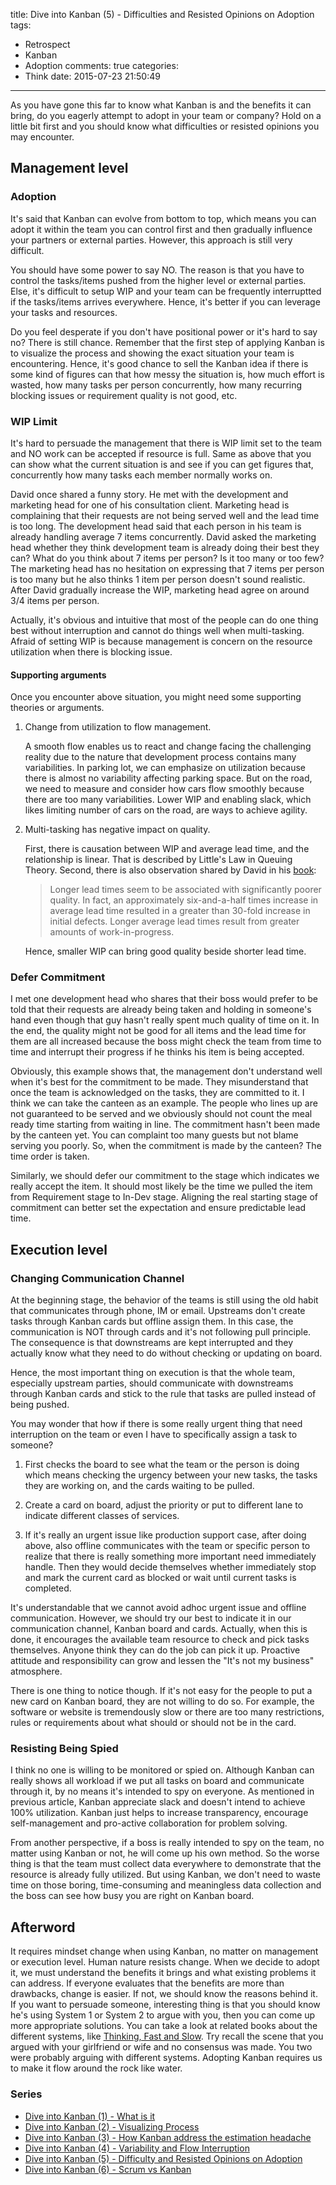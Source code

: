 title: Dive into Kanban (5) - Difficulties and Resisted Opinions on Adoption
tags:
  - Retrospect
  - Kanban
  - Adoption
comments: true
categories:
  - Think
date: 2015-07-23 21:50:49
---

[book]: http://www.amazon.com/Kanban-Successful-Evolutionary-Technology-Business/dp/0984521402

As you have gone this far to know what Kanban is and the benefits it can bring, do you eagerly attempt to adopt in your team or company?  Hold on a little bit first and you should know what difficulties or resisted opinions you may encounter.  

## Management level

### Adoption

It's said that Kanban can evolve from bottom to top, which means you can adopt it within the team you can control first and then gradually influence your partners or external parties.  However, this approach is still very difficult.  

You should have some power to say NO.  The reason is that you have to control the tasks/items pushed from the higher level or external parties.  Else, it's difficult to setup WIP and your team can be frequently interruptted if the tasks/items arrives everywhere.  Hence, it's better if you can leverage your tasks and resources.  

Do you feel desperate if you don't have positional power or it's hard to say no?  There is still chance.  Remember that the first step of applying Kanban is to visualize the process and showing the exact situation your team is encountering.  Hence, it's good chance to sell the Kanban idea if there is some kind of figures can that how messy the situation is, how much effort is wasted, how many tasks per person concurrently, how many recurring blocking issues or requirement quality is not good, etc.  

### WIP Limit

It's hard to persuade the management that there is WIP limit set to the team and NO work can be accepted if resource is full.  Same as above that you can show what the current situation is and see if you can get figures that, concurrently how many tasks each member normally works on.  

David once shared a funny story.  He met with the development and marketing head for one of his consultation client.  Marketing head is complaining that their requests are not being served well and the lead time is too long.  The development head said that each person in his team is already handling average 7 items concurrently.  David asked the marketing head whether they think development team is already doing their best they can?  What do you think about 7 items per person?  Is it too many or too few?  The marketing head has no hesitation on expressing that 7 items per person is too many but he also thinks 1 item per person doesn't sound realistic.  After David gradually increase the WIP, marketing head agree on around 3/4 items per person.  

Actually, it's obvious and intuitive that most of the people can do one thing best without interruption and cannot do things well when multi-tasking.  Afraid of setting WIP is because management is concern on the resource utilization when there is blocking issue.  


#### Supporting arguments

Once you encounter above situation, you might need some supporting theories or arguments.  

1. Change from utilization to flow management.  

    A smooth flow enables us to react and change facing the challenging reality due to the nature that development process contains many variabilities.  In parking lot, we can emphasize on utilization because there is almost no variability affecting parking space.  But on the road, we need to measure and consider how cars flow smoothly because there are too many variabilities.  Lower WIP and enabling slack, which likes limiting number of cars on the road, are ways to achieve agility.  

2. Multi-tasking has negative impact on quality.  

    First, there is causation between WIP and average lead time, and the relationship is linear.  That is described by Little's Law in Queuing Theory.  Second, there is also observation shared by David in his [book][]:  

    >Longer lead times seem to be associated with significantly poorer quality. In fact, an approximately six-and-a-half times increase in average lead time resulted in a greater than 30-fold increase in initial defects. Longer average lead times result from greater amounts of work-in-progress.

    Hence, smaller WIP can bring good quality beside shorter lead time.  


### Defer Commitment

I met one development head who shares that their boss would prefer to be told that their requests are already being taken and holding in someone's hand even though that guy hasn't really spent much quality of time on it.  In the end, the quality might not be good for all items and the lead time for them are all increased because the boss might check the team from time to time and interrupt their progress if he thinks his item is being accepted.  

Obviously, this example shows that, the management don't understand well when it's best for the commitment to be made.  They misunderstand that once the team is acknowledged on the tasks, they are committed to it.  I think we can take the canteen as an example.  The people who lines up are not guaranteed to be served and we obviously should not count the meal ready time starting from waiting in line.  The commitment hasn't been made by the canteen yet.  You can complaint too many guests but not blame serving you poorly.  So, when the commitment is made by the canteen?  The time order is taken.  

Similarly, we should defer our commitment to the stage which indicates we really accept the item.  It should most likely be the time we pulled the item from Requirement stage to In-Dev stage.  Aligning the real starting stage of commitment can better set the expectation and ensure predictable lead time.  


## Execution level

### Changing Communication Channel

At the beginning stage, the behavior of the teams is still using the old habit that communicates through phone, IM or email.  Upstreams don't create tasks through Kanban cards but offline assign them.  In this case, the communication is NOT through cards and it's not following pull principle.  The consequence is that downstreams are kept interrupted and they actually know what they need to do without checking or updating on board.  

Hence, the most important thing on execution is that the whole team, especially upstream parties, should communicate with downstreams through Kanban cards and stick to the rule that tasks are pulled instead of being pushed.  

You may wonder that how if there is some really urgent thing that need interruption on the team or even I have to specifically assign a task to someone?  

1. First checks the board to see what the team or the person is doing which means checking the urgency between your new tasks, the tasks they are working on, and the cards waiting to be pulled.  

2. Create a card on board, adjust the priority or put to different lane to indicate different classes of services.  

3. If it's really an urgent issue like production support case, after doing above, also offline communicates with the team or specific person to realize that there is really something more important need immediately handle.  Then they would decide themselves whether immediately stop and mark the current card as blocked or wait until current tasks is completed.  

It's understandable that we cannot avoid adhoc urgent issue and offline communication.  However, we should try our best to indicate it in our communication channel, Kanban board and cards.  Actually, when this is done, it encourages the available team resource to check and pick tasks themselves.  Anyone think they can do the job can pick it up.  Proactive attitude and responsibility can grow and lessen the "It's not my business" atmosphere.  

There is one thing to notice though.  If it's not easy for the people to put a new card on Kanban board, they are not willing to do so.  For example, the software or website is tremendously slow or there are too many restrictions, rules or requirements about what should or should not be in the card.  


### Resisting Being Spied

I think no one is willing to be monitored or spied on.  Although Kanban can really shows all workload if we put all tasks on board and communicate through it, by no means it's intended to spy on everyone.  As mentioned in previous article, Kanban appreciate slack and doesn't intend to achieve 100% utilization.  Kanban just helps to increase transparency, encourage self-management and pro-active collaboration for problem solving.  

From another perspective, if a boss is really intended to spy on the team, no matter using Kanban or not, he will come up his own method.  So the worse thing is that the team must collect data everywhere to demonstrate that the resource is already fully utilized.  But using Kanban, we don't need to waste time on those boring, time-consuming and meaningless data collection and the boss can see how busy you are right on Kanban board.  


## Afterword  

[Thinking, Fast and Slow]: http://www.amazon.com/Thinking-Fast-Slow-Daniel-Kahneman/dp/0374533555

It requires mindset change when using Kanban, no matter on management or execution level.  Human nature resists change.  When we decide to adopt it, we must understand the benefits it brings and what existing problems it can address.  If everyone evaluates that the benefits are more than drawbacks, change is easier.  If not, we should know the reasons behind it.  If you want to persuade someone, interesting thing is that you should know he's using System 1 or System 2 to argue with you, then you can come up more appropriate solutions.  You can take a look at related books about the different systems, like [Thinking, Fast and Slow][].  Try recall the scene that you argued with your girlfriend or wife and no consensus was made.  You two were probably arguing with different systems.  Adopting Kanban requires us to make it flow around the rock like water.  


### Series
[Dive into Kanban (1) - What is it]: http://www.thinkingincrowd.me/2015/05/20/Dive-into-Kanban-1-What-is-it/
[Dive into Kanban (2) - Visualizing Process]: http://www.thinkingincrowd.me/2015/05/30/Dive-into-Kanban-2-Visualizing-Process/
[Dive into Kanban (3) - How Kanban address the estimation headache]: http://www.thinkingincrowd.me/2015/05/31/Dive-into-Kanban-3-How-Kanban-address-the-estimation-headache/
[Dive into Kanban (4) - Variability and Flow Interruption]: http://www.thinkingincrowd.me/2015/06/05/Dive-into-Kanban-4-Variability-and-Flow-Interruption/
[Dive into Kanban (5) - Difficulty and Resisted Opinions on Adoption]: http://www.thinkingincrowd.me/2015/07/23/Dive-into-Kanban-5-Difficulty-and-Resisted-Opinions-on-Adoption/
[Dive into Kanban (6) - Scrum vs Kanban]: http://www.thinkingincrowd.me/2015/10/08/Dive-into-Kanban-6-Scrum-vs-Kanban/

* [Dive into Kanban (1) - What is it][]  
* [Dive into Kanban (2) - Visualizing Process][]  
* [Dive into Kanban (3) - How Kanban address the estimation headache][]  
* [Dive into Kanban (4) - Variability and Flow Interruption][]  
* [Dive into Kanban (5) - Difficulty and Resisted Opinions on Adoption][]  
* [Dive into Kanban (6) - Scrum vs Kanban][]

